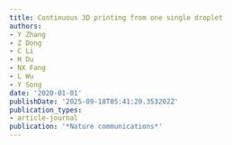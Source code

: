 ```yaml
---
title: Continuous 3D printing from one single droplet
authors:
- Y Zhang
- Z Dong
- C Li
- H Du
- NX Fang
- L Wu
- Y Song
date: '2020-01-01'
publishDate: '2025-09-18T05:41:20.353202Z'
publication_types:
- article-journal
publication: '*Nature communications*'
---
```


